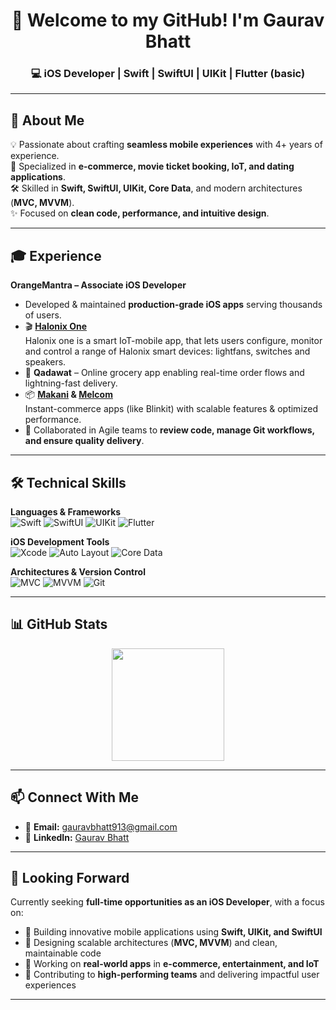 <h1 align="center">👋 Welcome to my GitHub! I'm Gaurav Bhatt</h1>
<h3 align="center">💻 iOS Developer | Swift | SwiftUI | UIKit | Flutter (basic)</h3>

---

## 🚀 About Me  
💡 Passionate about crafting **seamless mobile experiences** with 4+ years of experience.  
📱 Specialized in **e-commerce, movie ticket booking, IoT, and dating applications**.  
🛠 Skilled in **Swift, SwiftUI, UIKit, Core Data**, and modern architectures (**MVC, MVVM**).  
✨ Focused on **clean code, performance, and intuitive design**.  

---

## 🎓 Experience  

**OrangeMantra – Associate iOS Developer**  
- Developed & maintained **production-grade iOS apps** serving thousands of users.  
- 🎬 **[Halonix One](https://apps.apple.com/in/app/pvr-cinemas-movie-tickets/id878127874)**  
  Halonix one is a smart IoT-mobile app, that lets users configure, monitor and control a range of Halonix smart devices: lightfans, switches and speakers.  
- 🛒 **Qadawat** – Online grocery app enabling real-time order flows and lightning-fast delivery.  
- 📦 **[Makani](https://testflight.apple.com/join/T7bFw01G) & [Melcom](https://apps.apple.com/lk/app/pvr-sri-lanka/id1486738010)**  
  Instant-commerce apps (like Blinkit) with scalable features & optimized performance.  
- 🤝 Collaborated in Agile teams to **review code, manage Git workflows, and ensure quality delivery**.  

---

## 🛠 Technical Skills  

**Languages & Frameworks**  
![Swift](https://img.shields.io/badge/Swift-F54A2A?style=for-the-badge&logo=swift&logoColor=white) 
![SwiftUI](https://img.shields.io/badge/SwiftUI-1575F9?style=for-the-badge&logo=swift&logoColor=white) 
![UIKit](https://img.shields.io/badge/UIKit-000000?style=for-the-badge&logo=apple&logoColor=white) 
![Flutter](https://img.shields.io/badge/Flutter-02569B?style=for-the-badge&logo=flutter&logoColor=white)  

**iOS Development Tools**  
![Xcode](https://img.shields.io/badge/Xcode-1575F9?style=for-the-badge&logo=xcode&logoColor=white) 
![Auto Layout](https://img.shields.io/badge/Auto%20Layout-FFCA28?style=for-the-badge) 
![Core Data](https://img.shields.io/badge/Core%20Data-21759B?style=for-the-badge&logo=icloud&logoColor=white)  

**Architectures & Version Control**  
![MVC](https://img.shields.io/badge/MVC-4B8BBE?style=for-the-badge) 
![MVVM](https://img.shields.io/badge/MVVM-306998?style=for-the-badge) 
![Git](https://img.shields.io/badge/Git-F05032?style=for-the-badge&logo=git&logoColor=white)  

---

## 📊 GitHub Stats  

<p align="center">
  <img src="https://github-readme-stats.vercel.app/api?username=gauravbhatt&show_icons=true&theme=tokyonight" height="180em"/>
</p>

---

## 📫 Connect With Me  

- 📧 **Email:** [gauravbhatt913@gmail.com](mailto:gauravbhatt913@gmail.com)  
- 💼 **LinkedIn:** [Gaurav Bhatt](https://www.linkedin.com/in/adishreesane)  

---

## 🔭 Looking Forward  

Currently seeking **full-time opportunities as an iOS Developer**, with a focus on:  

- 📱 Building innovative mobile applications using **Swift, UIKit, and SwiftUI**  
- 🎯 Designing scalable architectures (**MVC, MVVM**) and clean, maintainable code  
- 🔌 Working on **real-world apps** in **e-commerce, entertainment, and IoT**  
- 🚀 Contributing to **high-performing teams** and delivering impactful user experiences  

---
 



 







